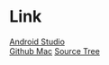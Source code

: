 # Link

[Android Studio](http://developer.android.com/sdk/index.html)<br>
[Github Mac](https://mac.github.com/)
[Source Tree](https://www.atlassian.com/ja/software/sourcetree)


